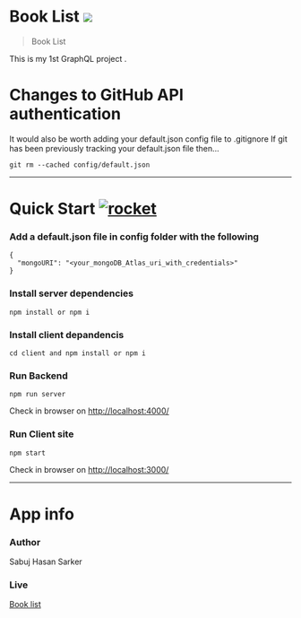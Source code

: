 # Book List  [<img  src="https://img.shields.io/badge/%20Book%20list -Live-brightgreen"/>](https://book-list-sabuj.herokuapp.com/)
>Book List

This is my 1st GraphQL  project . 

# [](https://github.com/sabujhasansarker/Dev-Connector#changes-to-github-api-authentication)Changes to GitHub API authentication

It would also be worth adding your default.json config file to .gitignore If git has been previously tracking your default.json file then...

```
git rm --cached config/default.json
```

----------

# [](https://github.com/sabujhasansarker/Dev-Connector#quick-start--)Quick Start  [![rocket](https://camo.githubusercontent.com/af0c86c80e5665a71c8bea6b25738668c96f48c8/68747470733a2f2f6769746875622e6769746875626173736574732e636f6d2f696d616765732f69636f6e732f656d6f6a692f756e69636f64652f31663638302e706e67)](https://camo.githubusercontent.com/af0c86c80e5665a71c8bea6b25738668c96f48c8/68747470733a2f2f6769746875622e6769746875626173736574732e636f6d2f696d616765732f69636f6e732f656d6f6a692f756e69636f64652f31663638302e706e67)

### [](https://github.com/sabujhasansarker/Dev-Connector#add-a-defaultjson-file-in-config-folder-with-the-following)Add a default.json file in config folder with the following

```
{
  "mongoURI": "<your_mongoDB_Atlas_uri_with_credentials>"
}
```

### [](https://github.com/sabujhasansarker/Dev-Connector#install-server-dependencies)Install server dependencies

```
npm install or npm i
```

### [](https://github.com/sabujhasansarker/Dev-Connector#install-client-depandencis)Install client depandencis

```
cd client and npm install or npm i
```

### [](https://github.com/sabujhasansarker/Dev-Connector#run-both-express--react-from-root)Run  Backend

```
npm run server
```

Check in browser on  [http://localhost:4000/](http://localhost:4000/)

### [](https://github.com/sabujhasansarker/Dev-Connector#run-both-express--react-from-root) Run Client site
```
npm start
```

Check in browser on  [http://localhost:3000/](http://localhost:3000/)

----------

# [](https://github.com/sabujhasansarker/Dev-Connector#app-info)App info

### [](https://github.com/sabujhasansarker/Dev-Connector#author)Author

Sabuj Hasan Sarker

### [](https://github.com/sabujhasansarker/Dev-Connector#live)Live

[Book list](https://book-list-sabuj.herokuapp.com/)
